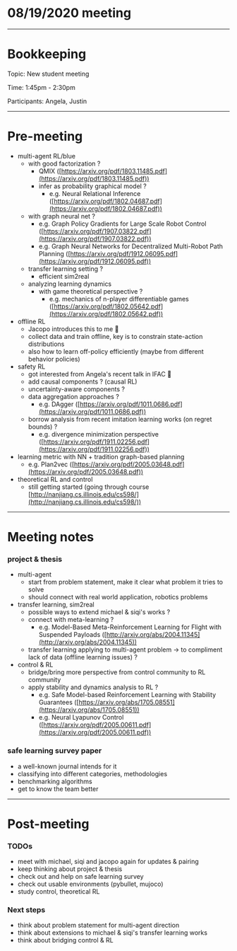 # 08/19/2020 meeting

---

# Bookkeeping

Topic: New student meeting 

Time: 1:45pm - 2:30pm

Participants: Angela, Justin 

---

# Pre-meeting

- multi-agent RL/blue
    - with good factorization ?
        - QMIX ([https://arxiv.org/pdf/1803.11485.pdf](https://arxiv.org/pdf/1803.11485.pdf))
        - infer as probability graphical model ?
            - e.g. Neural Relational Inference ([https://arxiv.org/pdf/1802.04687.pdf](https://arxiv.org/pdf/1802.04687.pdf))
    - with graph neural net ?
        - e.g. Graph Policy Gradients for Large Scale Robot
        Control ([https://arxiv.org/pdf/1907.03822.pdf](https://arxiv.org/pdf/1907.03822.pdf))
        - e.g. Graph Neural Networks for Decentralized Multi-Robot Path
        Planning ([https://arxiv.org/pdf/1912.06095.pdf](https://arxiv.org/pdf/1912.06095.pdf))
    - transfer learning setting ?
        - efficient sim2real
    - analyzing learning dynamics
        - with game theoretical perspective ?
            - e.g. mechanics of n-player differentiable games ([https://arxiv.org/pdf/1802.05642.pdf](https://arxiv.org/pdf/1802.05642.pdf))
- offline RL
    - Jacopo introduces this to me 🙂
    - collect data and train offline, key is to constrain state-action distributions
    - also how to learn off-policy efficiently (maybe from different behavior policies)
- safety RL
    - got interested from Angela's recent talk in IFAC 🙂
    - add causal components ? (causal RL)
    - uncertainty-aware components ?
    - data aggregation approaches ?
        - e.g. DAgger ([https://arxiv.org/pdf/1011.0686.pdf](https://arxiv.org/pdf/1011.0686.pdf))
    - borrow analysis from recent imitation learning works (on regret bounds) ?
        - e.g. divergence minimization perspective ([https://arxiv.org/pdf/1911.02256.pdf](https://arxiv.org/pdf/1911.02256.pdf))
- learning metric with NN + tradition graph-based planning
    - e.g. Plan2vec ([https://arxiv.org/pdf/2005.03648.pdf](https://arxiv.org/pdf/2005.03648.pdf))
- theoretical RL and control
    - still getting started (going through course [http://nanjiang.cs.illinois.edu/cs598/](http://nanjiang.cs.illinois.edu/cs598/))

---

# Meeting notes

### project & thesis

- multi-agent
    - start from problem statement, make it clear what problem it tries to solve
    - should connect with real world application, robotics problems
- transfer learning, sim2real
    - possible ways to extend michael & siqi's works ?
    - connect with meta-learning ?
        - e.g. Model-Based Meta-Reinforcement Learning for Flight with Suspended Payloads ([http://arxiv.org/abs/2004.11345](http://arxiv.org/abs/2004.11345))
    - transfer learning applying to multi-agent problem → to compliment lack of data (offline learning issues) ?
- control & RL
    - bridge/bring more perspective from control community to RL community
    - apply stability and dynamics analysis to RL ?
        - e.g. Safe Model-based Reinforcement Learning with Stability Guarantees ([https://arxiv.org/abs/1705.08551](https://arxiv.org/abs/1705.08551))
        - e.g. Neural Lyapunov Control ([https://arxiv.org/pdf/2005.00611.pdf](https://arxiv.org/pdf/2005.00611.pdf))

### safe learning survey paper

- a well-known journal intends for it
- classifying into different categories, methodologies
- benchmarking algorithms
- get to know the team better

---

# Post-meeting

### TODOs

- meet with michael, siqi and jacopo again for updates & pairing
- keep thinking about project & thesis
- check out and help on safe learning survey
- check out usable environments (pybullet, mujoco)
- study control, theoretical RL

### Next steps

- think about problem statement for multi-agent direction
- think about extensions to michael & siqi's transfer learning works
- think about bridging control & RL